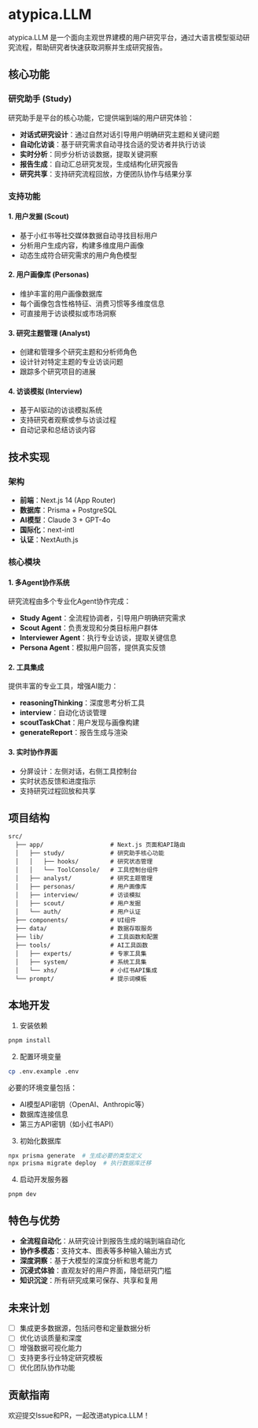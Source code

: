 # atypica.LLM

atypica.LLM 是一个面向主观世界建模的用户研究平台，通过大语言模型驱动研究流程，帮助研究者快速获取洞察并生成研究报告。

## 核心功能

### 研究助手 (Study)

研究助手是平台的核心功能，它提供端到端的用户研究体验：

- **对话式研究设计**：通过自然对话引导用户明确研究主题和关键问题
- **自动化访谈**：基于研究需求自动寻找合适的受访者并执行访谈
- **实时分析**：同步分析访谈数据，提取关键洞察
- **报告生成**：自动汇总研究发现，生成结构化研究报告
- **研究共享**：支持研究流程回放，方便团队协作与结果分享

### 支持功能

#### 1. 用户发掘 (Scout)

- 基于小红书等社交媒体数据自动寻找目标用户
- 分析用户生成内容，构建多维度用户画像
- 动态生成符合研究需求的用户角色模型

#### 2. 用户画像库 (Personas)

- 维护丰富的用户画像数据库
- 每个画像包含性格特征、消费习惯等多维度信息
- 可直接用于访谈模拟或市场洞察

#### 3. 研究主题管理 (Analyst)

- 创建和管理多个研究主题和分析师角色
- 设计针对特定主题的专业访谈问题
- 跟踪多个研究项目的进展

#### 4. 访谈模拟 (Interview)

- 基于AI驱动的访谈模拟系统
- 支持研究者观察或参与访谈过程
- 自动记录和总结访谈内容

## 技术实现

### 架构

- **前端**：Next.js 14 (App Router)
- **数据库**：Prisma + PostgreSQL
- **AI模型**：Claude 3 + GPT-4o
- **国际化**：next-intl
- **认证**：NextAuth.js

### 核心模块

#### 1. 多Agent协作系统

研究流程由多个专业化Agent协作完成：

- **Study Agent**：全流程协调者，引导用户明确研究需求
- **Scout Agent**：负责发现和分类目标用户群体
- **Interviewer Agent**：执行专业访谈，提取关键信息
- **Persona Agent**：模拟用户回答，提供真实反馈

#### 2. 工具集成

提供丰富的专业工具，增强AI能力：

- **reasoningThinking**：深度思考分析工具
- **interview**：自动化访谈管理
- **scoutTaskChat**：用户发现与画像构建
- **generateReport**：报告生成与渲染

#### 3. 实时协作界面

- 分屏设计：左侧对话，右侧工具控制台
- 实时状态反馈和进度指示
- 支持研究过程回放和共享

## 项目结构

```
src/
  ├── app/                   # Next.js 页面和API路由
  │   ├── study/             # 研究助手核心功能
  │   │   ├── hooks/         # 研究状态管理
  │   │   └── ToolConsole/   # 工具控制台组件
  │   ├── analyst/           # 研究主题管理
  │   ├── personas/          # 用户画像库
  │   ├── interview/         # 访谈模拟
  │   ├── scout/             # 用户发掘
  │   └── auth/              # 用户认证
  ├── components/            # UI组件
  ├── data/                  # 数据存取服务
  ├── lib/                   # 工具函数和配置
  ├── tools/                 # AI工具函数
  │   ├── experts/           # 专家工具集
  │   ├── system/            # 系统工具集
  │   └── xhs/               # 小红书API集成
  └── prompt/                # 提示词模板
```

## 本地开发

1. 安装依赖

```bash
pnpm install
```

2. 配置环境变量

```bash
cp .env.example .env
```

必要的环境变量包括：

- AI模型API密钥（OpenAI、Anthropic等）
- 数据库连接信息
- 第三方API密钥（如小红书API）

3. 初始化数据库

```bash
npx prisma generate  # 生成必要的类型定义
npx prisma migrate deploy  # 执行数据库迁移
```

4. 启动开发服务器

```bash
pnpm dev
```

## 特色与优势

- **全流程自动化**：从研究设计到报告生成的端到端自动化
- **协作多模态**：支持文本、图表等多种输入输出方式
- **深度洞察**：基于大模型的深度分析和思考能力
- **沉浸式体验**：直观友好的用户界面，降低研究门槛
- **知识沉淀**：所有研究成果可保存、共享和复用

## 未来计划

- [ ] 集成更多数据源，包括问卷和定量数据分析
- [ ] 优化访谈质量和深度
- [ ] 增强数据可视化能力
- [ ] 支持更多行业特定研究模板
- [ ] 优化团队协作功能

## 贡献指南

欢迎提交Issue和PR，一起改进atypica.LLM！
